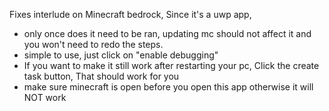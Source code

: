 Fixes interlude on Minecraft bedrock, Since it's a uwp app, 

- only once does it need to be ran, updating mc should not affect it and you won't need to redo the steps.
- simple to use, just click on "enable debugging" 
- If you want to make it still work after restarting your pc, Click the create task button, That should work for you
- make sure minecraft is open before you open this app otherwise it will NOT work
